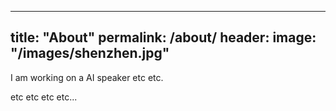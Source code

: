 ----
title: "About"
permalink: /about/
header:
  image: "/images/shenzhen.jpg"
-----

I am working on a AI speaker etc etc.

etc etc etc etc...